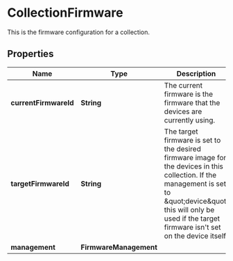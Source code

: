 

# CollectionFirmware

This is the firmware configuration for a collection.

## Properties

Name | Type | Description | Notes
------------ | ------------- | ------------- | -------------
**currentFirmwareId** | **String** | The current firmware is the firmware that the devices are currently using. |  [optional]
**targetFirmwareId** | **String** | The target firmware is set to the desired firmware image for the devices in this collection. If the management is set to \&quot;device\&quot; this will only be used if the target firmware isn&#39;t set on the device itself. |  [optional]
**management** | **FirmwareManagement** |  |  [optional]



